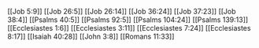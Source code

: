 [[Job 5:9]]
[[Job 26:5]]
[[Job 26:14]]
[[Job 36:24]]
[[Job 37:23]]
[[Job 38:4]]
[[Psalms 40:5]]
[[Psalms 92:5]]
[[Psalms 104:24]]
[[Psalms 139:13]]
[[Ecclesiastes 1:6]]
[[Ecclesiastes 3:11]]
[[Ecclesiastes 7:24]]
[[Ecclesiastes 8:17]]
[[Isaiah 40:28]]
[[John 3:8]]
[[Romans 11:33]]
